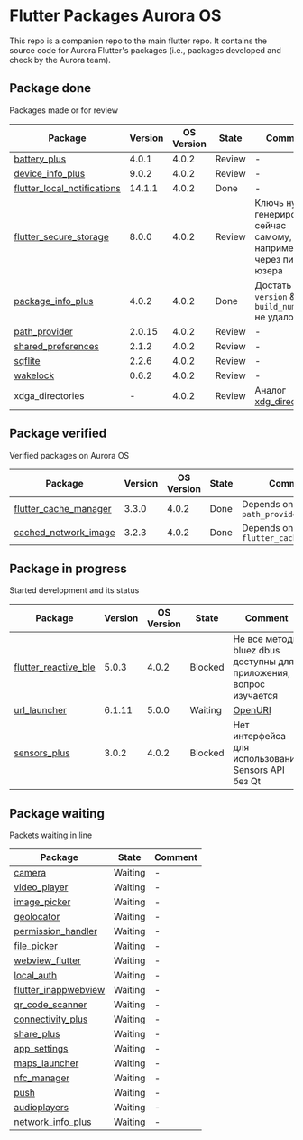 # Flutter Packages Aurora OS

This repo is a companion repo to the main flutter repo. 
It contains the source code for Aurora Flutter's packages (i.e., packages developed and check by the Aurora team).

## Package done

Packages made or for review

| Package                                                                             | Version  | OS Version | State   | Comment                                                             |
|-------------------------------------------------------------------------------------|----------|------------|---------|---------------------------------------------------------------------|
| [battery_plus](https://pub.dev/packages/battery_plus)                               | 4.0.1    | 4.0.2      | Review  | -                                                                   |
| [device_info_plus](https://pub.dev/packages/device_info_plus)                       | 9.0.2    | 4.0.2      | Review  | -                                                                   |
| [flutter_local_notifications](https://pub.dev/packages/flutter_local_notifications) | 14.1.1   | 4.0.2      | Done    | -                                                                   |
| [flutter_secure_storage](https://pub.dev/packages/flutter_secure_storage)           | 8.0.0    | 4.0.2      | Review  | Ключь нужно генерировать сейчас самому, например через пин от юзера |
| [package_info_plus](https://pub.dev/packages/package_info_plus)                     | 4.0.2    | 4.0.2      | Done    | Достать `version` & `build_number` не удалось                       |
| [path_provider](https://pub.dev/packages/path_provider)                             | 2.0.15   | 4.0.2      | Review  | -                                                                   |
| [shared_preferences](https://pub.dev/packages/shared_preferences)                   | 2.1.2    | 4.0.2      | Review  | -                                                                   |
| [sqflite](https://pub.dev/packages/sqflite)                                         | 2.2.6    | 4.0.2      | Review  | -                                                                   |
| [wakelock](https://pub.dev/packages/wakelock)                                       | 0.6.2    | 4.0.2      | Review  | -                                                                   |
| xdga_directories                                                                    | -        | 4.0.2      | Review  | Аналог [xdg_directories](https://pub.dev/packages/xdg_directories)  |

## Package verified

Verified packages on Aurora OS

| Package                                                                 | Version  | OS Version  | State  | Comment                            |
|-------------------------------------------------------------------------|----------|-------------|--------|------------------------------------|
| [flutter_cache_manager](https://pub.dev/packages/flutter_cache_manager) | 3.3.0    | 4.0.2       | Done   | Depends on `path_provider`         |
| [cached_network_image](https://pub.dev/packages/cached_network_image)   | 3.2.3    | 4.0.2       | Done   | Depends on `flutter_cache_manager` |

## Package in progress

Started development and its status

| Package                                                                  | Version  | OS Version | State    | Comment                                                                           |
|--------------------------------------------------------------------------|----------|------------|----------|-----------------------------------------------------------------------------------|
| [flutter_reactive_ble](https://pub.dev/packages/flutter_reactive_ble)    | 5.0.3    | 4.0.2      | Blocked  | Не все методы bluez dbus доступны для приложения, вопрос изучается                |
| [url_launcher](https://pub.dev/packages/url_launcher)                    | 6.1.11   | 5.0.0      | Waiting  | [OpenURI](https://confluence.omprussia.ru/pages/viewpage.action?pageId=163055648) |
| [sensors_plus](https://pub.dev/packages/sensors_plus)                    | 3.0.2    | 4.0.2      | Blocked  | Нет интерфейса для использования Sensors API без Qt                               |


## Package waiting

Packets waiting in line

| Package                                                               | State   | Comment |
|-----------------------------------------------------------------------|---------|---------|
| [camera](https://pub.dev/packages/camera)                             | Waiting | -       |
| [video_player](https://pub.dev/packages/video_player)                 | Waiting | -       |
| [image_picker](https://pub.dev/packages/image_picker)                 | Waiting | -       |
| [geolocator](https://pub.dev/packages/geolocator)                     | Waiting | -       |
| [permission_handler](https://pub.dev/packages/permission_handler)     | Waiting | -       |
| [file_picker](https://pub.dev/packages/file_picker)                   | Waiting | -       |
| [webview_flutter](https://pub.dev/packages/webview_flutter)           | Waiting | -       |
| [local_auth](https://pub.dev/packages/local_auth)                     | Waiting | -       |
| [flutter_inappwebview](https://pub.dev/packages/flutter_inappwebview) | Waiting | -       |
| [qr_code_scanner](https://pub.dev/packages/qr_code_scanner)           | Waiting | -       |
| [connectivity_plus](https://pub.dev/packages/connectivity_plus)       | Waiting | -       |
| [share_plus](https://pub.dev/packages/share_plus)                     | Waiting | -       |
| [app_settings](https://pub.dev/packages/app_settings)                 | Waiting | -       |
| [maps_launcher](https://pub.dev/packages/maps_launcher)               | Waiting | -       |
| [nfc_manager](https://pub.dev/packages/nfc_manager)                   | Waiting | -       |
| [push](https://pub.dev/packages/push)                                 | Waiting | -       |
| [audioplayers](https://pub.dev/packages/audioplayers)                 | Waiting | -       |
| [network_info_plus](https://pub.dev/packages/network_info_plus)       | Waiting | -       |
